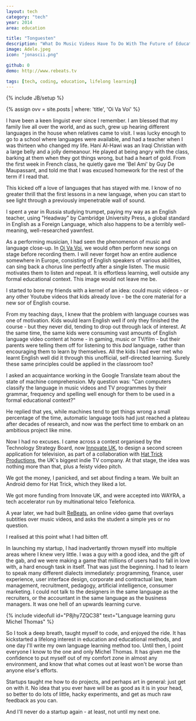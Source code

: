 ```yaml
---
layout: tech
category: "tech"
year: 2014
area: education 

title: "Tonguesten"
description: "What Do Music Videos Have To Do With The Future of Education?"
image: Adele.jpeg
icon: "jonascii.png"

github: 0
demo: http://www.rebeats.tv

tags: [tech, coding, education, lifelong learning]
---
```

{% include JB/setup %}

{% assign ovv = site.posts | where: 'title', 'Oi Va Voi' %}

I have been a keen linguist ever since I remember. I am blessed that my family live all over the world, and as such, grew up hearing different languages in the house when relatives came to visit. I was lucky enough to go to a school where languages were available, and had a teacher when I was thirteen who changed my life. Hani Al-Hawi was an Iraqi Christian with a large belly and a jolly demeanour. He played at being angry with the class, barking at them when they got things wrong, but had a heart of gold. From the first week in French class, he quietly gave me 'Bel Ami' by Guy De Maupassant, and told me that I was excused homework for the rest of the term if I read that.

This kicked off a love of languages that has stayed with me. I know of no greater thrill that the first lessons in a new language, when you can start to see light through a previously impenetrable wall of sound.

I spent a year in Russia studying trumpet, paying my way as an English teacher, using "Headway" by Cambridge University Press, a global standard in English as a Foreign Language, which also happens to be a terribly well-meaning, well-researched yawnfest.

As a performing musician, I had seen the phenomenon of music and language close-up. In <a href="{{ovv[0].url}}">Oi Va Voi</a>, we would often perform new songs on stage before recording them. I will never forget how an entire audience somewhere in Europe, consisting of English speakers of various abilities, can sing back a chorus line perfectly after a single listen. The music motivates them to listen and repeat. It is effortless learning, well outside any formal educational context. This image would not leave me be.

I started to bore my friends with a kernel of an idea: could music videos - or any other Youtube videos that kids already love - be the core material for a new sor of English course.

From my teaching days, I knew that the problem with language courses was one of motivation. Kids would learn English well if only they finished the course - but they never did, tending to drop out through lack of interest. At the same time, the same kids were consuming vast amounts of English language video content at home - in gaming, music or TV/film - but their parents were telling them off for listening to this <em>bad</em> language, rather than encouraging them to learn by themselves. All the kids I had ever met who learnt English well did it through this unofficial, self-directed learning. Surely these same principles could be applied in the classroom too?

I asked an acquaintance working in the Google Translate team about the state of machine comprehension. My question was: "Can computers classify the language in music videos and TV programmes by their grammar, frequency and spelling well enough for them to be used in a formal educational context?"

He replied that yes, while machines tend to get things wrong a small percentage of the time, automatic language tools had just reached a plateau after decades of research, and now was the perfect time to embark on an ambitious project like mine.

Now I had no excuses. I came across a contest organised by the Technology Strategy Board, now <a href="http://innovateuk.org">Innovate UK</a>, to design a second screen application for television, as part of a collaboration with <a href="https://www.hattrick.co.uk/">Hat Trick Productions</a>, the UK's biggest indie TV company. At that stage, the idea was nothing more than that, plus a feisty video pitch. 

We got the money, I panicked, and set about finding a team. We built an Android demo for Hat Trick, which they liked a lot.

We got more funding from Innovate UK, and were accepted into WAYRA, a tech accelerator run by multinational telco Telefonica.

A year later, we had built <a href="http://rebeats.tv">ReBeats</a>, an online video game that overlays subtitles over music videos, and asks the student a simple yes or no question.

 I realised at this point what I had bitten off.

In launching my startup, I had inadvertantly thrown myself into multiple areas where I knew very little. I was a guy with a good idea, and the gift of the gab, and we were making a game that millions of users had to fall in love with, a hard enough task in itself. That was just the beginning.  I had to learn to speak many different dialects immediately: programming, finance, user experience, user interface design, corporate and contractual law, team management, recruitment, pedagogy, artificial intelligence, consumer marketing. I could not talk to the designers in the same language as the recruiters, or the accountant in the same language as the business managers. It was one hell of an upwards learning curve.

{% include videofull id="P8jhy7ZQC38" text="Language learning guru Michel Thomas" %}

So I took a deep breath, taught myself to code, and enjoyed the ride. It has kickstarted a lifelong interest in education and educational methods, and one day I'll write my own language learning method too. Until then, I point everyone I know to the one and only Michel Thomas. It has given me the confidence to  put myself out of my comfort zone in almost any environment, and know that what comes out at least won't be worse than anyone else's efforts.

Startups taught me how to do projects, and perhaps art in general: just get on with it. No idea that you ever have will be as good as it is in your head, so better to do lots of little, hacky experiments, and get as much raw feedback as you can.

And I'll never do a startup again - at least, not until my next one.









